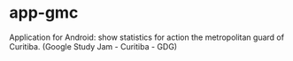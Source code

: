 # app-gmc
Application for Android: show statistics for action the metropolitan guard of Curitiba. (Google Study Jam - Curitiba - GDG)
